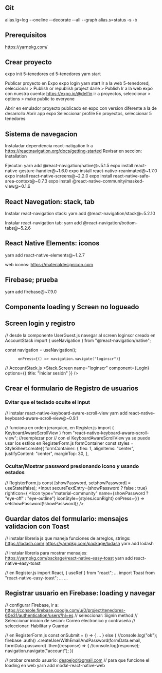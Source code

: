## Git

alias.lg=log --oneline --decorate --all --graph
alias.s=status -s -b

## Prerequisitos

https://yarnpkg.com/

## Crear proyecto

expo init 5-tenedores
cd 5-tenedores
yarn start

Publicar proyecto en Expo
expo login
yarn start
Ir a la web 5-tenedored, seleccionar > Publish or republish project
darle > Publish
Ir a la web expo con nuestra cuenta: https://expo.io/@delfin
ir a proyectos, seleccionar > options > make public to everyone

Abrir en emulador proyecto publicado en expo con version diferente a la de desarrollo
Abrir app expo
Seleccionar profile
En proyectos, seleccionar 5 tenedores

## Sistema de navegacion

Instaladar dependencia react-natigation
Ir a https://reactnavigation.org/docs/getting-started
Revisar en seccion: Installation

Ejecutar:
yarn add @react-navigation/native@~5.1.5
expo install react-native-gesture-handler@~1.6.0
expo install react-native-reanimated@~1.7.0
expo install react-native-screens@~2.2.0
expo install react-native-safe-area-context@~0.7.3
expo install @react-native-community/masked-view@~0.1.6

## React Navegation: stack, tab

Instalar react-navigation stack:
yarn add @react-navigation/stack@~5.2.10

Instalar react-navigation tab:
yarn add @react-navigation/bottom-tabs@~5.2.6

## React Native Elements: iconos

yarn add react-native-elements@~1.2.7

web iconos:
https://materialdesignicon.com

## Firebase; prueba

yarn add firebase@~7.9.0

## Componente loading y Screen no logueado

## Screen login y registro

// desde la componente UserGuest.js navegar al screen loginscr creado en AccountStack
import { useNavigation } from "@react-navigation/native";

const navigation = useNavigation();

          onPress={() => navigation.navigate("loginscr")}

// AccountStack.js
<Stack.Screen
name="loginscr"
component={Login}
options={{ title: "Iniciar sesión" }}
/>

## Crear el formulario de Registro de usuarios

### Evitar que el teclado oculte el input

// instalar react-native-keyboard-aware-scroll-view
yarn add react-native-keyboard-aware-scroll-view@~0.9.1

// funciona en orden jerarquico, en Register.js
import { KeyboardAwareScrollView } from "react-native-keyboard-aware-scroll-view";
//reemplezar <View> por <KeyboardAwareScrollView>
// con el KeyboardAwareScrollView ya se puede usar los estilos en RegisterForm.js formContainer
const styles = StyleSheet.create({
formContainer: {
flex: 1,
alignItems: "center",
justifyContent: "center",
marginTop: 30,
},

### Ocultar/Mostrar password presionando icono y usando estados

// RegisterForm.js
const [showPassword, setshowPassword] = useState(false);
<Input
secureTextEntry={showPassword ? false : true}
rightIcon={
<Icon
type="material-community"
name={showPassword ? "eye-off" : "eye-outline"}
iconStyle={styles.iconRight}
onPress={() => setshowPassword(!showPassword)}
/>

## Guardar datos del formulario: mensajes validacion con Toast

// instalar libreria js que maneja funciones de arreglos, strings: https://lodash.com/ https://yarnpkg.com/package/lodash
yarn add lodash

// instalar libreria para mostrar mensajes: https://yarnpkg.com/package/react-native-easy-toast
yarn add react-native-easy-toast

// en Register.js
import React, { useRef } from "react";
...
import Toast from "react-native-easy-toast";
...
<RegisterForm toastRef={toastRef} />
...
<Toast ref={toastRef} position="center" opacity={0.9}></Toast>

## Registrar usuario en Firebase: loading y navegar

// configurar Firebase, ir a: https://console.firebase.google.com/u/0/project/tenedores-60e31/authentication/users?hl=es
// seleccionar: Signin method
// Seleccionar inicion de sesion: Correo electronico y contraseña
// seleccionar: Habilitar y Guardar

// en RegisterForm.js
const onSubmit = () => {
...
} else {
//console.log("ok");
firebase
.auth()
.createUserWithEmailAndPassword(formData.email, formData.password)
.then((response) => {
//console.log(response);
navigation.navigate("account");
})

// probar creando usuario: despejod@gmail.com
// para que funcione el loading en web
yarn add modal-react-native-web
